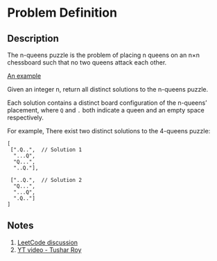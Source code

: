 # Problem Definition

## Description

The n-queens puzzle is the problem of placing n queens on an n×n chessboard such that no two queens attack each other.

[An example](https://i.imgur.com/yaxpgda.png)

Given an integer n, return all distinct solutions to the n-queens puzzle.

Each solution contains a distinct board configuration of the n-queens’ placement, where `Q` and `.` both indicate a queen and an empty space respectively.

For example,
There exist two distinct solutions to the 4-queens puzzle:

```text
[
 [".Q..",  // Solution 1
  "...Q",
  "Q...",
  "..Q."],

 ["..Q.",  // Solution 2
  "Q...",
  "...Q",
  ".Q.."]
]
```

## Notes

1. [LeetCode discussion](https://leetcode.com/problems/n-queens/discuss/19805/My-easy-understanding-Java-Solution)
1. [YT video - Tushar Roy](https://www.youtube.com/watch?v=xouin83ebxE)